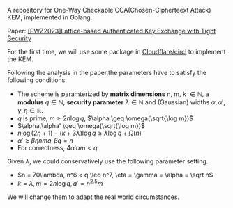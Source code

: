 A repository for One-Way Checkable CCA(Chosen-Cipherteext Attack) KEM, implemented in Golang.

Paper: [[PWZ2023]Lattice-based Authenticated Key Exchange with Tight Security](https://eprint.iacr.org/2023/823)

For the first time, we will use some package in [Cloudflare/circl](https://github.com/cloudflare/circl) to implement the KEM.

Following the analysis in the paper,the parameters have to satisfy the following conditions.

- The scheme is paramterized by **matrix dimensions** n, m, k $\in \mathbb{N}$, a **modulus** $q \in \mathbb{N}$, **security parameter** $\lambda \in \mathbb{N}$ and (Gaussian) widths $\alpha, \alpha', \gamma, \eta \in \mathbb{R}$.
- $q$ is prime, $m \geq 2n \log q$, $\alpha \geq \omega(\sqrt{\log m})$
- $\alpha,\alpha' \geq \omega(\sqrt{\log m})$
- $n\log(2\eta + 1) - (k + 3\lambda) \log q \geq \lambda \log q + \Omega(n)$
- $\alpha' \geq \beta\eta n mq, \beta q = n$
- For correctness, $4\alpha' \alpha m < q$

Given $\lambda$, we could conservatively use the following parameter setting.
- $n = 70\lambda, n^6  < q \leq n^7, \eta = \gamma = \alpha = \sqrt n$
- $k = \lambda, m = 2n\log q,a' = n^{2.5}m$

We will change them to adapt the real world circumstances.
